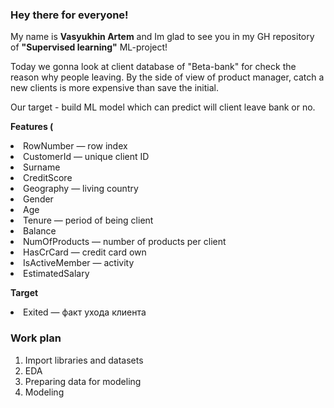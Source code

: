 <h3><b>Hey there for everyone!</b></h3>

My name is <b>Vasyukhin Artem</b> and Im glad to see you in my GH repository of <b>"Supervised learning"</b> ML-project!

Today we gonna look at client database of "Beta-bank" for check the reason why people leaving. By the side of view of product manager, catch a new clients is more expensive than save the initial.

Our target - build ML model which can predict will client leave bank or no.

<b>Features (</b>
<p>
<li>RowNumber — row index</li>
<li>CustomerId — unique client ID</li>
<li>Surname</li>
<li>CreditScore</li>
<li>Geography — living country</li>
<li>Gender</li>
<li>Age</li>
<li>Tenure — period of being client</li>
<li>Balance</li>
<li>NumOfProducts — number of products per client</li>
<li>HasCrCard — credit card own</li>
<li>IsActiveMember — activity</li>
<li>EstimatedSalary</li>
</p>

<b>Target</b>
<p>
<li>Exited — факт ухода клиента</li>
</p>

<h3><b>Work plan</b></h3>
<ol>
<li>Import libraries and datasets</li>
<li>EDA</li>
<li>Preparing data for modeling</li>
<li>Modeling</li>
</ol>


